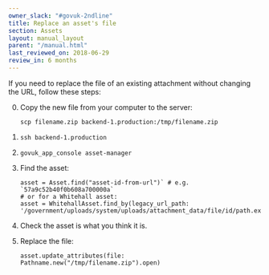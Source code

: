 ```yaml
---
owner_slack: "#govuk-2ndline"
title: Replace an asset's file
section: Assets
layout: manual_layout
parent: "/manual.html"
last_reviewed_on: 2018-06-29
review_in: 6 months
---
```


If you need to replace the file of an existing attachment without
changing the URL, follow these steps:


0. Copy the new file from your computer to the server:

    ```
    scp filename.zip backend-1.production:/tmp/filename.zip
    ```

0. `ssh backend-1.production`

0. `govuk_app_console asset-manager`

0. Find the asset:
    ```
    asset = Asset.find("asset-id-from-url")` # e.g. `57a9c52b40f0b608a700000a`
    # or for a Whitehall asset:
    asset = WhitehallAsset.find_by(legacy_url_path: '/government/uploads/system/uploads/attachment_data/file/id/path.extension')`
    ````

0. Check the asset is what you think it is.

0. Replace the file:
    ```
    asset.update_attributes(file: Pathname.new("/tmp/filename.zip").open)
    ```
